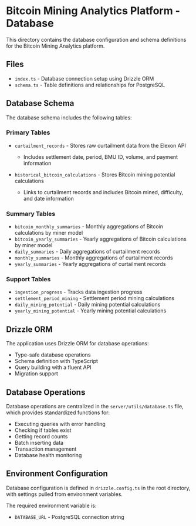 # Bitcoin Mining Analytics Platform - Database

This directory contains the database configuration and schema definitions for the Bitcoin Mining Analytics platform.

## Files

- `index.ts` - Database connection setup using Drizzle ORM
- `schema.ts` - Table definitions and relationships for PostgreSQL

## Database Schema

The database schema includes the following tables:

### Primary Tables

- `curtailment_records` - Stores raw curtailment data from the Elexon API
  - Includes settlement date, period, BMU ID, volume, and payment information

- `historical_bitcoin_calculations` - Stores Bitcoin mining potential calculations
  - Links to curtailment records and includes Bitcoin mined, difficulty, and date information

### Summary Tables

- `bitcoin_monthly_summaries` - Monthly aggregations of Bitcoin calculations by miner model
- `bitcoin_yearly_summaries` - Yearly aggregations of Bitcoin calculations by miner model
- `daily_summaries` - Daily aggregations of curtailment records
- `monthly_summaries` - Monthly aggregations of curtailment records
- `yearly_summaries` - Yearly aggregations of curtailment records

### Support Tables

- `ingestion_progress` - Tracks data ingestion progress
- `settlement_period_mining` - Settlement period mining calculations
- `daily_mining_potential` - Daily mining potential calculations
- `yearly_mining_potential` - Yearly mining potential calculations

## Drizzle ORM

The application uses Drizzle ORM for database operations:

- Type-safe database operations
- Schema definition with TypeScript
- Query building with a fluent API
- Migration support

## Database Operations

Database operations are centralized in the `server/utils/database.ts` file, which provides standardized functions for:

- Executing queries with error handling
- Checking if tables exist
- Getting record counts
- Batch inserting data
- Transaction management
- Database health monitoring

## Environment Configuration

Database configuration is defined in `drizzle.config.ts` in the root directory, with settings pulled from environment variables.

The required environment variable is:
- `DATABASE_URL` - PostgreSQL connection string